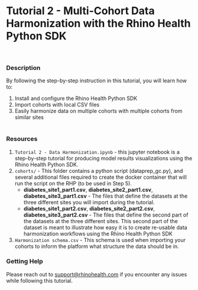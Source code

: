 # Tutorial 2 -  Multi-Cohort Data Harmonization with the Rhino Health Python SDK
<br/>

### **Description**

By following the step-by-step instruction in this tutorial, you will learn how to:

1. Install and configure the Rhino Health Python SDK
2. Import cohorts with local CSV files
3. Easily harmonize data on multiple cohorts with multiple cohorts from similar sites
<br/><br/>

### **Resources**
1. `Tutorial 2 - Data Harmonization.ipynb` - this jupyter notebook is a step-by-step tutorial for producing model results visualizations using the Rhino Health Python SDK.
2. `cohorts/` - This folder contains a python script (dataprep_gc.py), and several additional files required to create the docker container that will run the script on the RHP (to be used in Step 5).
    - **diabetes_site1_part1.csv**, **diabetes_site2_part1.csv**, **diabetes_site3_part1.csv** - The files that define the datasets at the three different sites you will import during the tutorial.
    - **diabetes_site1_part2.csv**, **diabetes_site2_part2.csv**, **diabetes_site3_part2.csv** - The files that define the second part of the datasets at the three different sites. This second part of the dataset is meant to illustrate how easy it is to create re-usable data harmonization workflows using the Rhino Health Python SDK
3. `Harmonization schema.csv` - This schema is used when importing your cohorts to inform the platform what structure the data should be in.

### Getting Help
Please reach out to [support@rhinohealth.com](mailto:support@rhinohealth.com) if you encounter any issues while following this tutorial.